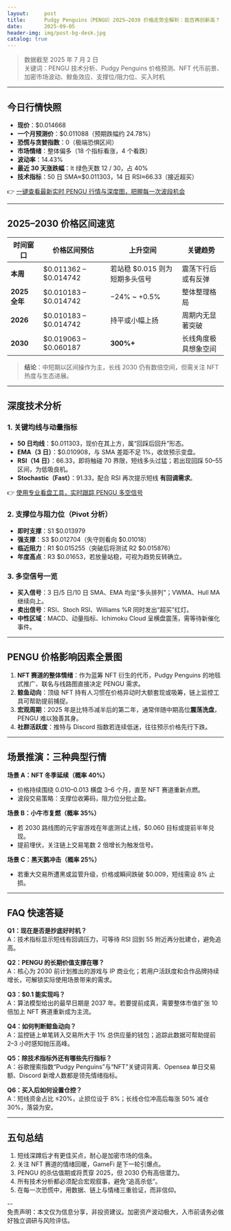 ```yaml
---
layout:     post
title:      Pudgy Penguins（PENGU）2025–2030 价格走势全解析：能否再创新高？
date:       2025-09-05
header-img: img/post-bg-desk.jpg
catalog: true
---
```


> 数据截至 2025 年 7 月 2 日  
> 关键词：PENGU 技术分析、Pudgy Penguins 价格预测、NFT 代币前景、加密市场波动、鲸鱼效应、支撑位/阻力位、买入时机  

---

## 今日行情快照

- **现价**：$0.014668  
- **一个月预测价**：$0.011088（预期跌幅约 24.78%）  
- **恐慌与贪婪指数**：0（极端恐惧区间）  
- **市场情绪**：整体偏多（18 个指标看涨，4 个看跌）  
- **波动率**：14.43%  
- **最近 30 天涨跌幅**：It 绿色天数 12 / 30，占 40%  
- **技术指标**：50 日 SMA≈$0.011303，14 日 RSI≈66.33（接近超买）

👉 [一键查看最新实时 PENGU 行情与深度图，把握每一次波段机会](https://okxdog.com/)

---

## 2025–2030 价格区间速览

| 时间窗口 | 价格区间预估 | 上升空间 | 关键趋势 |
|-----------|--------------|-----------|-----------|
| **本周** | $0.011362 – $0.014742 | 若站稳 $0.015 则为短期多头信号 | 震荡下行后或有反弹 |
| **2025 全年** | $0.010183 – $0.014742 | −24% ~ +0.5% | 整体整理格局 |
| **2026** | $0.010183 – $0.014742 | 持平或小幅上扬 | 周期内无显著突破 |
| **2030** | $0.019063 – $0.060187 | **300%+** | 长线角度极具想象空间 |

> **结论**：中短期以区间操作为主，长线 2030 仍有数倍空间，但需关注 NFT 热度与生态进展。

---

## 深度技术分析

### 1. 关键均线与动量指标

- **50 日均线**：$0.011303，现价在其上方，属“回踩后回升”形态。  
- **EMA（3 日）**：$0.010908，与 SMA 差距不足 1%，收敛预示变盘。  
- **RSI（14 日）**：66.33，即将触碰 70 界限，短线多头过猛；若出现回踩 50–55 区间，为低吸良机。  
- **Stochastic（Fast）**：91.33，配合 RSI 再次提示短线 **有回调需求**。

👉 [使用专业看盘工具，实时跟踪 PENGU 多空信号](https://okxdog.com/)

### 2. 支撑位与阻力位（Pivot 分析）

- **即时支撑**：S1 $0.013979  
- **强支撑**：S3 $0.012704（失守则看向 $0.01018）  
- **临近阻力**：R1 $0.015255（突破后将测试 R2 $0.015876）  
- **年度高点**：R3 $0.01653，若放量站稳，可视为趋势反转确立。

### 3. 多空信号一览

- **买入信号**：3 日/5 日/10 日 SMA、EMA 均呈“多头排列”；VWMA、Hull MA 继续向上。  
- **卖出信号**：RSI、Stoch RSI、Williams %R 同时发出“超买”红灯。  
- **中性区域**：MACD、动量指标、Ichimoku Cloud 呈横盘震荡，需等待新催化事件。

---

## PENGU 价格影响因素全景图

1. **NFT 赛道的整体情绪**：作为蓝筹 NFT 衍生的代币，Pudgy Penguins 的地毯式推广、联名与线路图直接决定 PENGU 需求。  
2. **鲸鱼动向**：顶级 NFT 持有人习惯在价格异动时大额套现或吸筹，链上监控工具可帮助提前捕捉。  
3. **宏观周期**：2025 年是比特币减半后的第二年，通常伴随中期高位**震荡洗盘**，PENGU 难以独善其身。  
4. **社群活跃度**：推特与 Discord 指数若连续低迷，往往预示价格先行下跌。

---

## 场景推演：三种典型行情

**场景 A：NFT 冬季延续（概率 40%）**  
- 价格持续围绕 $0.010–$0.013 横盘 3–6 个月，直至 NFT 赛道重新点燃。  
- 波段交易策略：支撑位收筹码，阻力位分批止盈。

**场景 B：小牛市复燃（概率 35%）**  
- 若 2030 路线图的元宇宙游戏在年底测试上线，$0.060 目标或提前半年兑现。  
- 提前埋伏，关注链上交易笔数 2 倍增长为触发信号。

**场景 C：黑天鹅冲击（概率 25%）**  
- 若重大交易所遭黑或监管升级，价格或瞬间跌破 $0.009，短线需设 8% 止损。

---

## FAQ 快速答疑

**Q1：现在是否是抄底好时机？**  
A：技术指标显示短线有回调压力，可等待 RSI 回到 55 附近再分批建仓，避免追高。

**Q2：PENGU 的长期价值支撑在哪？**  
A：核心为 2030 前计划推出的游戏与 IP 商业化；若用户活跃度和合作品牌持续增长，可解锁实际使用场景带来的需求。

**Q3：$0.1 能实现吗？**  
A：算法模型给出的最早日期是 2037 年。若要提前成真，需要整体市值扩张 10 倍加上 NFT 赛道重新成为主流。

**Q4：如何判断鲸鱼动向？**  
A：监控链上单笔转入交易所大于 1% 总供应量的钱包；追踪此数据可帮助提前 2–3 小时感知抛压高峰。

**Q5：除技术指标外还有哪些先行指标？**  
A：谷歌搜索指数“Pudgy Penguins”与“NFT”关键词背离、Opensea 单日交易额、Discord 新增人数都是领先情绪指标。

**Q6：买入后如何设置仓控？**  
A：短线资金占比 ≤20%，止损位设于 8%；长线仓位冲高后每涨 50% 减仓 30%，落袋为安。

---

## 五句总结

1. 短线深蹲后才有更佳买点，耐心是加密市场的信条。  
2. 关注 NFT 赛道的情绪回暖，GameFi 是下一轮引爆点。  
3. PENGU 的杀估值期或将贯穿 2025，但 2030 仍有高倍潜力。  
4. 所有技术分析都必须配合宏观叙事，避免“追高杀低”。  
5. 在每一次恐慌中，用数据、链上与情绪三重验证，而非信仰。

--  
免责声明：本文仅为信息分享，非投资建议。加密资产波动极大，入市前请务必做好独立调研与风险评估。